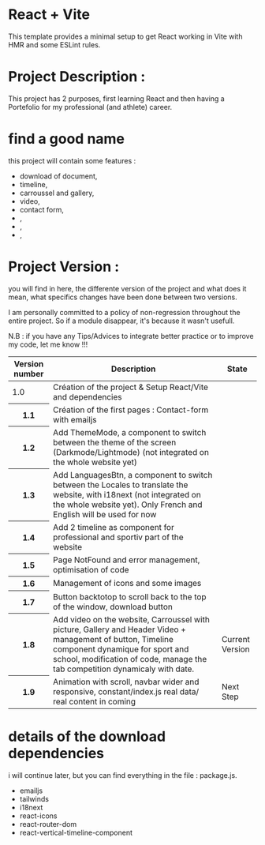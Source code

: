 # React + Vite

This template provides a minimal setup to get React working in Vite with HMR and some ESLint rules.


# Project Description :

This project has 2 purposes, first learning React and then having a Portefolio for my professional (and athlete) career.


# find a good name 

this project will contain some features : 

- download of document, 
- timeline,
- carroussel and gallery,
- video,
- contact form,
- ,
- ,
- ,






# Project Version :

you will find in here, the differente version of the project and what does it mean, what specifics changes have been done between two versions. 

I am personally committed to a policy of non-regression throughout the entire project. So if a module disappear, it's because it wasn't usefull.

N.B : if you have any Tips/Advices to integrate better practice or to improve my code, let me know !!!



<table>
    <thead>
      <tr>
        <th>Version number</th>
        <th>Description</th>
        <th>State</th>
      </tr>
    </thead>
    <tbody>
      <tr>
        <td>1.0</td>
        <td>Création of the project & Setup React/Vite and dependencies</td>
        <td></td>
      </tr>
      <tr>
        <th>1.1</th>
        <td>Création of the first pages : Contact-form with emailjs</td>
        <td></td>
      </tr>
      <tr>
        <th>1.2</th>
        <td>Add ThemeMode, a component to switch between the theme of the screen (Darkmode/Lightmode) (not integrated on the whole website yet)</td>
        <td></td>
      </tr>
      <tr>
        <th>1.3</th>
        <td>Add LanguagesBtn, a component to switch between the Locales to translate the website, with i18next (not integrated on the whole website yet). Only French and English will be used for now  </td>
        <td></td>
      </tr>
      <tr>
        <th>1.4</th>
        <td>Add 2 timeline as component for professional and sportiv part of the website</td>
        <td></td>
      </tr>
      <tr>
        <th>1.5</th>
        <td> Page NotFound and error management,  optimisation of code</td>
        <td></td>
      </tr>
      <tr>
        <th>1.6</th>
        <td>Management of icons and some images</td>
        <td></td>
      </tr>
      <tr>
        <th>1.7</th>
        <td>Button backtotop to scroll back to the top of the window, download button</td>
        <td></td>
      </tr>
      <tr>
        <th>1.8</th>
        <td>Add video on the website, Carroussel with picture, Gallery and Header Video + management of button, Timeline component dynamique for sport and school, modification of code, manage the tab competition dynamicaly with date.</td>
        <td>Current Version</td>
      </tr>
       <tr>
        <th>1.9</th>
        <td> Animation with scroll, navbar wider and responsive, constant/index.js real data/ real content in coming  </td>
        <td>Next Step</td>
      </tr>
    </tbody>
  </table>


# details of the download dependencies 

i will continue later, but you can find everything in the file : package.js.


  <ul>
  <li>emailjs</li>
  <li>tailwinds</li>
  <li>i18next</li>
  <li>react-icons</li>
  <li>react-router-dom</li>
  <li>react-vertical-timeline-component</li>
  </ul>

